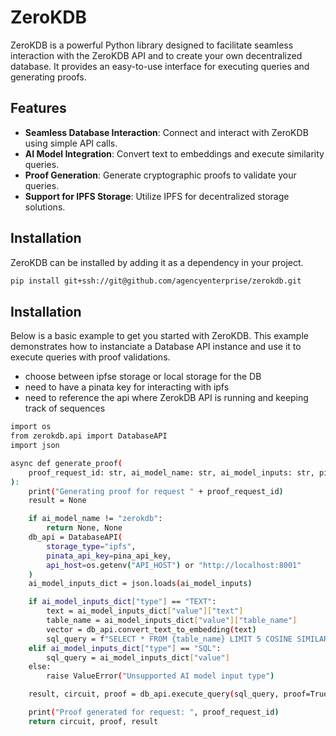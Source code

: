 # ZeroKDB

ZeroKDB is a powerful Python library designed to facilitate seamless interaction with the ZeroKDB API and to create your own decentralized database. It provides an easy-to-use interface for executing queries and generating proofs.

## Features

- **Seamless Database Interaction**: Connect and interact with ZeroKDB using simple API calls.
- **AI Model Integration**: Convert text to embeddings and execute similarity queries.
- **Proof Generation**: Generate cryptographic proofs to validate your queries.
- **Support for IPFS Storage**: Utilize IPFS for decentralized storage solutions.

## Installation

ZeroKDB can be installed by adding it as a dependency in your project.

```bash
pip install git+ssh://git@github.com/agencyenterprise/zerokdb.git
```

## Installation

Below is a basic example to get you started with ZeroKDB. This example demonstrates how to instanciate a Database API instance and use it to execute queries with proof validations.

- choose between ipfse storage or local storage for the DB
- need to have a pinata key for interacting with ipfs
- need to reference the api where ZerokDB API is running and keeping track of sequences

```bash
import os
from zerokdb.api import DatabaseAPI
import json

async def generate_proof(
    proof_request_id: str, ai_model_name: str, ai_model_inputs: str, pina_api_key: str
):
    print("Generating proof for request " + proof_request_id)
    result = None

    if ai_model_name != "zerokdb":
        return None, None
    db_api = DatabaseAPI(
        storage_type="ipfs",
        pinata_api_key=pina_api_key,
        api_host=os.getenv("API_HOST") or "http://localhost:8001"
    )
    ai_model_inputs_dict = json.loads(ai_model_inputs)

    if ai_model_inputs_dict["type"] == "TEXT":
        text = ai_model_inputs_dict["value"]["text"]
        table_name = ai_model_inputs_dict["value"]["table_name"]
        vector = db_api.convert_text_to_embedding(text)
        sql_query = f"SELECT * FROM {table_name} LIMIT 5 COSINE SIMILARITY embedding WITH {vector}"
    elif ai_model_inputs_dict["type"] == "SQL":
        sql_query = ai_model_inputs_dict["value"]
    else:
        raise ValueError("Unsupported AI model input type")

    result, circuit, proof = db_api.execute_query(sql_query, proof=True)

    print("Proof generated for request: ", proof_request_id)
    return circuit, proof, result
```
